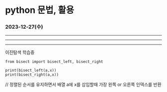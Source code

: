 # python 문법, 활용

### 2023-12-27(수)
* * *
***
******
이진탐색 학습중

```
from bisect import bisect_left, bisect_right

print(bisect_left(a,x))  
print(bisect_right(a,x))
```

// 정렬된 순서를 유지하면서 배열 a에 x를 삽입할때 가장 왼쪽 or 오른쪽 인덱스를 반환

